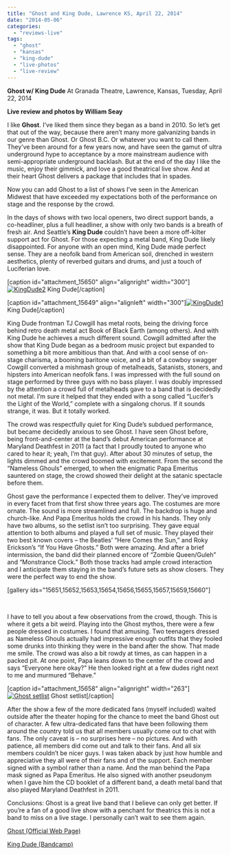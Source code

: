 ```yaml
---
title: "Ghost and King Dude, Lawrence KS, April 22, 2014"
date: "2014-05-06"
categories: 
  - "reviews-live"
tags: 
  - "ghost"
  - "kansas"
  - "king-dude"
  - "live-photos"
  - "live-review"
---
```


**Ghost w/ King Dude** At Granada Theatre, Lawrence, Kansas, Tuesday, April 22, 2014

**Live review and photos by William Seay**

I like **Ghost**. I’ve liked them since they began as a band in 2010. So let’s get that out of the way, because there aren’t many more galvanizing bands in our genre than Ghost. Or Ghost B.C. Or whatever you want to call them. They’ve been around for a few years now, and have seen the gamut of ultra underground hype to acceptance by a more mainstream audience with semi-appropriate underground backlash. But at the end of the day I like the music, enjoy their gimmick, and love a good theatrical live show. And at their heart Ghost delivers a package that includes that in spades.

Now you can add Ghost to a list of shows I’ve seen in the American Midwest that have exceeded my expectations both of the performance on stage and the response by the crowd.

In the days of shows with two local openers, two direct support bands, a co-headliner, plus a full headliner, a show with only two bands is a breath of fresh air. And Seattle’s **King Dude** couldn’t have been a more off-kilter support act for Ghost. For those expecting a metal band, King Dude likely disappointed. For anyone with an open mind, King Dude made perfect sense. They are a neofolk band from American soil, drenched in western aesthetics, plenty of reverbed guitars and drums, and just a touch of Luciferian love.

\[caption id="attachment\_15650" align="alignright" width="300"\][![KingDude2](https://hellbound.ca/wp-content/uploads/2014/05/KingDude2-300x225.jpg)](https://hellbound.ca/wp-content/uploads/2014/05/KingDude2.jpg) King Dude\[/caption\]

\[caption id="attachment\_15649" align="alignleft" width="300"\][![KingDude1](https://hellbound.ca/wp-content/uploads/2014/05/KingDude1-300x225.jpg)](https://hellbound.ca/wp-content/uploads/2014/05/KingDude1.jpg) King Dude\[/caption\]

King Dude frontman TJ Cowgill has metal roots, being the driving force behind retro death metal act Book of Black Earth (among others). And with King Dude he achieves a much different sound. Cowgill admitted after the show that King Dude began as a bedroom music project but expanded to something a bit more ambitious than that. And with a cool sense of on-stage charisma, a booming baritone voice, and a bit of a cowboy swagger Cowgill converted a mishmash group of metalheads, Satanists, stoners, and hipsters into American neofolk fans. I was impressed with the full sound on stage performed by three guys with no bass player. I was doubly impressed by the attention a crowd full of metalheads gave to a band that is decidedly not metal. I’m sure it helped that they ended with a song called “Lucifer’s the Light of the World,” complete with a singalong chorus. If it sounds strange, it was. But it totally worked.

The crowd was respectfully quiet for King Dude’s subdued performance, but became decidedly anxious to see Ghost. I have seen Ghost before, being front-and-center at the band’s debut American performance at Maryland Deathfest in 2011 (a fact that I proudly touted to anyone who cared to hear it; yeah, I’m that guy). After about 30 minutes of setup, the lights dimmed and the crowd boomed with excitement. From the second the “Nameless Ghouls” emerged, to when the enigmatic Papa Emeritus sauntered on stage, the crowd showed their delight at the satanic spectacle before them.

Ghost gave the performance I expected them to deliver. They’ve improved in every facet from that first show three years ago. The costumes are more ornate. The sound is more streamlined and full. The backdrop is huge and church-like. And Papa Emeritus holds the crowd in his hands. They only have two albums, so the setlist isn’t too surprising. They gave equal attention to both albums and played a full set of music. They played their two best known covers – the Beatles’ “Here Comes the Sun,” and Roky Erickson’s “If You Have Ghosts.” Both were amazing. And after a brief intermission, the band did their planned encore of “Zombie Queen/Guleh” and “Monstrance Clock.” Both those tracks had ample crowd interaction and I anticipate them staying in the band’s future sets as show closers. They were the perfect way to end the show.

\[gallery ids="15651,15652,15653,15654,15656,15655,15657,15659,15660"\]

 

I have to tell you about a few observations from the crowd, though. This is where it gets a bit weird. Playing into the Ghost mythos, there were a few people dressed in costumes. I found that amusing. Two teenagers dressed as Nameless Ghouls actually had impressive enough outfits that they fooled some drunks into thinking they were in the band after the show. That made me smile. The crowd was also a bit rowdy at times, as can happen in a packed pit. At one point, Papa leans down to the center of the crowd and says “Everyone here okay?” He then looked right at a few dudes right next to me and murmured “Behave.”

\[caption id="attachment\_15658" align="alignright" width="263"\][![Ghost setlist](https://hellbound.ca/wp-content/uploads/2014/05/Ghost11-263x300.jpg)](https://hellbound.ca/wp-content/uploads/2014/05/Ghost11.jpg) Ghost setlist\[/caption\]

After the show a few of the more dedicated fans (myself included) waited outside after the theater hoping for the chance to meet the band Ghost out of character. A few ultra-dedicated fans that have been following them around the country told us that all members usually come out to chat with fans. The only caveat is – no surprises here – no pictures. And with patience, all members did come out and talk to their fans. And all six members couldn’t be nicer guys. I was taken aback by just how humble and appreciative they all were of their fans and of the support. Each member signed with a symbol rather than a name. And the man behind the Papa mask signed as Papa Emeritus. He also signed with another pseudonym when I gave him the CD booklet of a different band, a death metal band that also played Maryland Deathfest in 2011.

Conclusions: Ghost is a great live band that I believe can only get better. If you’re a fan of a good live show with a penchant for theatrics this is not a band to miss on a live stage. I personally can’t wait to see them again.

[Ghost (Official Web Page)](http://ghost-official.com/)

[King Dude (Bandcamp)](http://kingdude.bandcamp.com/)
